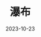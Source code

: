---
layout: page
title: 瀑布
description: >
  原本对湾湾的电影没抱有很高期待，结果意外的还挺好看的。剧情有些意想不到的反转，贾静雯演技在线，个人认为更难能可贵的是对防控疫情大背景下个人生活细节的真实记录。
category: 电影
img: assets/img/movie/2023/su_nv_yang_cheng_ji.webp
star: 5
date: 2023-10-23
---